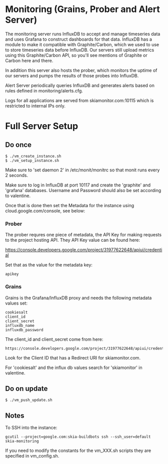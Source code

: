 Monitoring (Grains, Prober and Alert Server)
============================================

The monitoring server runs InfluxDB to accept and manage timeseries data and
uses Grafana to construct dashboards for that data. InfluxDB has a module to
make it compatible with Graphite/Carbon, which we used to use to store
timeseries data before InfluxDB. Our servers still upload metrics using this
Graphite/Carbon API, so you'll see mentions of Graphite or Carbon here and
there.

In addition this server also hosts the prober, which monitors the uptime
of our servers and pumps the results of those probes into InfluxDB.

Alert Server periodically queries InfluxDB and generates alerts based on rules
defined in monitoring/alerts.cfg.

Logs for all applications are served from skiamonitor.com:10115 which is
restricted to internal IPs only.

Full Server Setup
=================

Do once
-------

    $ ./vm_create_instance.sh
    $ ./vm_setup_instance.sh

Make sure to 'set daemon 2' in /etc/monit/monitrc so that monit
runs every 2 seconds.

Make sure to log in InfluxDB at port 10117 and create the 'graphite' and
'grafana' databases. Username and Password should also be set according to
valentine.

Once that is done then set the Metadata for the instance using
cloud.google.com/console, see below:

### Prober ###
The prober requres one piece of metadata, the API Key for making requests
to the project hosting API. They API Key value can be found here:

https://console.developers.google.com/project/31977622648/apiui/credential

Set that as the value for the metadata key:

    apikey

### Grains ###

Grains is the Grafana/InfluxDB proxy and needs the following metadata values
set:

    cookiesalt
    client_id
    client_secret
    influxdb_name
    influxdb_password

The client_id and client_secret come from here:

    https://console.developers.google.com/project/31977622648/apiui/credential

Look for the Client ID that has a Redirect URI for skiamonitor.com.

For 'cookiesalt' and the influx db values search for 'skiamonitor' in valentine.

Do on update
------------

    $ ./vm_push_update.sh

Notes
-----
To SSH into the instance:

    gcutil --project=google.com:skia-buildbots ssh --ssh_user=default skia-monitoring

If you need to modify the constants for the vm_XXX.sh scripts they are
specified in vm_config.sh.
